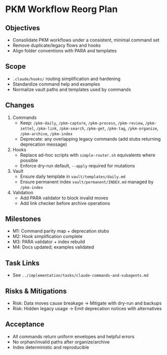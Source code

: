 # PKM Workflow Reorg Plan

## Objectives
- Consolidate PKM workflows under a consistent, minimal command set
- Remove duplicate/legacy flows and hooks
- Align folder conventions with PARA and templates

## Scope
- `.claude/hooks/` routing simplification and hardening
- Standardize command help and examples
- Normalize vault paths and templates used by commands

## Changes
1. Commands
   - Keep: `/pkm-daily`, `/pkm-capture`, `/pkm-process`, `/pkm-review`, `/pkm-zettel`, `/pkm-link`, `/pkm-search`, `/pkm-get`, `/pkm-tag`, `/pkm-organize`, `/pkm-archive`, `/pkm-index`
   - Deprecate: any overlapping legacy commands (add stubs returning deprecation message)
2. Hooks
   - Replace ad-hoc scripts with `simple-router.sh` equivalents where possible
   - Enforce dry-run default, `--apply` required for mutations
3. Vault
   - Ensure daily template in `vault/templates/daily.md`
   - Ensure permanent index `vault/permanent/INDEX.md` managed by `/pkm-index`
4. Validation
   - Add PARA validator to block invalid moves
   - Add link checker before archive operations

## Milestones
- M1: Command parity map + deprecation stubs
- M2: Hook simplification complete
- M3: PARA validator + index rebuild
- M4: Docs updated; examples validated

## Task Links
- See `../implementation/tasks/claude-commands-and-subagents.md`

## Risks & Mitigations
- Risk: Data moves cause breakage → Mitigate with dry-run and backups
- Risk: Hidden legacy usage → Emit deprecation notices with alternatives

## Acceptance
- All commands return uniform envelopes and helpful errors
- No orphan/invalid paths after organize/archive
- Index deterministic and reproducible
